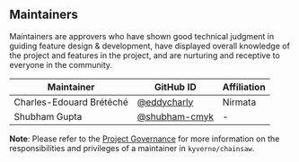 ## Maintainers

Maintainers are approvers who have shown good technical judgment in guiding feature design & development, have displayed overall knowledge of the project and features in the project, and are nurturing and receptive to everyone in the community.

| Maintainer               | GitHub ID                                              | Affiliation               |
|--------------------------|--------------------------------------------------------|---------------------------|
| Charles-Edouard Brétéché | [@eddycharly](https://github.com/eddycharly)           | Nirmata                   |
| Shubham Gupta            | [@shubham-cmyk](https://github.com/shubham-cmyk)       | -                         |

**Note**: Please refer to the [Project Governance](https://kyverno.io/community/#project-governance) for more information on the responsibilities and privileges of a maintainer in `kyverno/chainsaw`.
